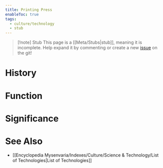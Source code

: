 ```yaml
---
title: Printing Press
enableToc: true
tags:
  - culture/technology
  - stub
---
```


> [!note] Stub
> This page is a [[Meta/Stubs|stub]], meaning it is incomplete. Help expand it by commenting or create a new [issue](https://github.com/RagtimeGal/quartz--encyclopedia-mysenvaria/issues/new/choose) on the git!


# History

# Function

# Significance

# See Also
- [[Encyclopedia Mysenvaria/Indexes/Culture/Science & Technology/List of Technologies|List of Technologies]]